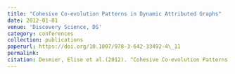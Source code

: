```yaml
---
title: "Cohesive Co-evolution Patterns in Dynamic Attributed Graphs"
date: 2012-01-01
venue: 'Discovery Science, DS'
category: conferences
collection: publications
paperurl: https://doi.org/10.1007/978-3-642-33492-4\_11
permalink: 
citation: Desmier, Elise et al.(2012). "Cohesive Co-evolution Patterns in Dynamic Attributed Graphs". Discovery Science, DS.
---
```

